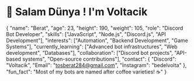 # 👋 Salam Dünya ! I'm Voltacik  

{
  "name": "Berat",
  "age": 23,
  "height": 190,
  "weight": 105,
  "role": "Discord Bot Developer",
  "skills": ["JavaScript", "Node.js", "Discord.js", "API Development"],
  "interests": ["Automation", "Backend Development", "Game Systems"],
  "currently_learning": ["Advanced bot infrastructures", "Web development", "Databases"],
  "collaboration": ["Discord bot projects", "API-based systems", "Open-source contributions"],
  "contact": {
    "Discord": "Voltacik",
    "Email": "tosberat284@gmail.com",
    "İnstagram": "bedelvolta"
  },
  "fun_fact": "Most of my bots are named after coffee varieties! ☕"
}

